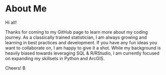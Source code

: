 # About Me

Hi all!

Thanks for coming to my GitHub page to learn more about my coding journey. As a classically trained statistician, I am always growing and learning in best practices and development. If you have any fun ideas you want to collaborate on, I am happy to give it a shot. While my background is heavily biased towards leveraging SQL & R/RStudio, I am currently focused on expanding my skillsets in Python and ArcGIS.

Cheers!
B

